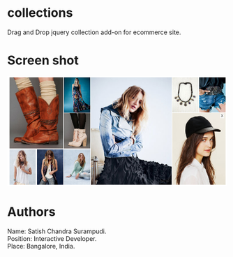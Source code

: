 collections
===========

Drag and Drop jquery collection add-on for ecommerce site.

Screen shot
============
<img src="assets/images/collections_screenshot.png" alt="Sreenshot"/>

Authors
===========

Name: Satish Chandra Surampudi.<br/>
Position: Interactive Developer.<br/>
Place: Bangalore, India.
